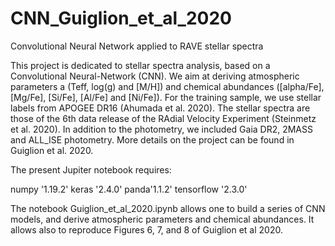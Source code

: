 # CNN_Guiglion_et_al_2020

Convolutional Neural Network applied to RAVE stellar spectra

This project is dedicated to stellar spectra analysis, based on a Convolutional Neural-Network (CNN). 
We aim at deriving atmospheric parameters a (Teff, log(g) and [M/H]) and chemical abundances 
([alpha/Fe], [Mg/Fe], [Si/Fe], [Al/Fe] and [Ni/Fe]). For the training sample, 
we use stellar labels from APOGEE DR16 (Ahumada et al. 2020). The stellar spectra are those of 
the 6th data release of the RAdial Velocity Experiment (Steinmetz et al. 2020). In addition 
to the photometry, we included Gaia DR2, 2MASS and ALL_ISE photometry.
More details on the project can be found in Guiglion et al. 2020. 

The present Jupiter notebook requires: 

numpy '1.19.2'
keras '2.4.0'
panda'1.1.2'
tensorflow '2.3.0'

The notebook Guiglion_et_al_2020.ipynb allows one to build a series of CNN models, 
and derive atmospheric parameters and chemical abundances. It allows also to reproduce 
Figures 6, 7, and 8 of Guiglion et al 2020.

